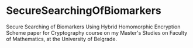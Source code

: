 # SecureSearchingOfBiomarkers
Secure Searching of Biomarkers Using Hybrid Homomorphic Encryption Scheme paper for Cryptography course on my Master's Studies
on Faculty of Mathematics, at the University of Belgrade.
